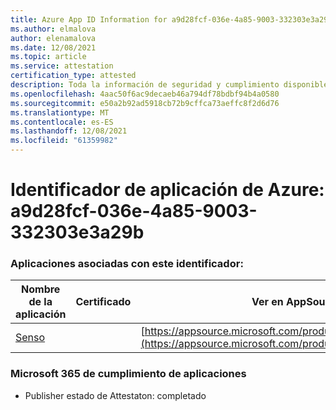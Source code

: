 ```yaml
---
title: Azure App ID Information for a9d28fcf-036e-4a85-9003-332303e3a29b
ms.author: elmalova
author: elenamalova
ms.date: 12/08/2021
ms.topic: article
ms.service: attestation
certification_type: attested
description: Toda la información de seguridad y cumplimiento disponible para a9d28fcf-036e-4a85-9003-332303e3a29b.
ms.openlocfilehash: 4aac50f6ac9decaeb46a794df78bdbf94b4a0580
ms.sourcegitcommit: e50a2b92ad5918cb72b9cffca73aeffc8f2d6d76
ms.translationtype: MT
ms.contentlocale: es-ES
ms.lasthandoff: 12/08/2021
ms.locfileid: "61359982"
---
```

# <a name="azure-app-id-a9d28fcf-036e-4a85-9003-332303e3a29b"></a>Identificador de aplicación de Azure: a9d28fcf-036e-4a85-9003-332303e3a29b


### <a name="apps-associated-with-this-id"></a>Aplicaciones asociadas con este identificador:
| **Nombre de la aplicación** | **Certificado** | **Ver en AppSource** |
|--------------|---------------|-----------------------|
| [Senso](https://docs.microsoft.com/microsoft-365-app-certification/forward/WA200002571) |  | [https://appsource.microsoft.com/product/office/WA200002571](https://appsource.microsoft.com/product/office/WA200002571) |

### <a name="microsoft-365-app-compliance-status"></a>Microsoft 365 de cumplimiento de aplicaciones
- Publisher estado de Attestaton: completado
